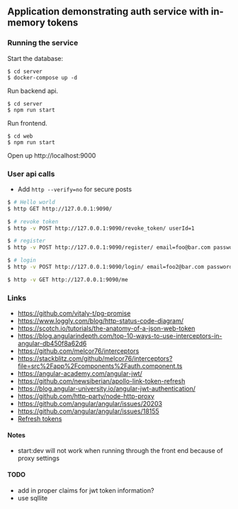 ## Application demonstrating auth service with in-memory tokens

### Running the service

Start the database:

```
$ cd server
$ docker-compose up -d
```
 
Run backend api.

```
$ cd server
$ npm run start
```

Run frontend.

```
$ cd web
$ npm run start
```

Open up http://localhost:9000

### User api calls

* Add `http --verify=no` for secure posts

```sh
$ # Hello world
$ http GET http://127.0.0.1:9090/

$ # revoke token
$ http -v POST http://127.0.0.1:9090/revoke_token/ userId=1

$ # register
$ http -v POST http://127.0.0.1:9090/register/ email=foo@bar.com password=12345678

$ # login
$ http -v POST http://127.0.0.1:9090/login/ email=foo2@bar.com password=123456ww

$ http -v GET http://127.0.0.1:9090/me
```

### Links
* https://github.com/vitaly-t/pg-promise
* https://www.loggly.com/blog/http-status-code-diagram/
* https://scotch.io/tutorials/the-anatomy-of-a-json-web-token
* https://blog.angularindepth.com/top-10-ways-to-use-interceptors-in-angular-db450f8a62d6
* https://github.com/melcor76/interceptors
* https://stackblitz.com/github/melcor76/interceptors?file=src%2Fapp%2Fcomponents%2Fauth.component.ts
* https://angular-academy.com/angular-jwt/
* https://github.com/newsiberian/apollo-link-token-refresh
* https://blog.angular-university.io/angular-jwt-authentication/
* https://github.com/http-party/node-http-proxy
* https://github.com/angular/angular/issues/20203
* https://github.com/angular/angular/issues/18155
* [Refresh tokens](https://gist.github.com/ziluvatar/a3feb505c4c0ec37059054537b38fc48)

#### Notes
- start:dev will not work when running through the front end because of proxy settings

#### TODO
* add in proper claims for jwt token information?
* use sqllite

